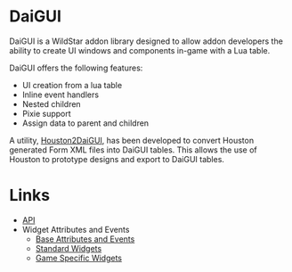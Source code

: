 DaiGUI
======

DaiGUI is a WildStar addon library designed to allow addon developers the ability to create UI windows and components in-game with a Lua table.

DaiGUI offers the following features:
* UI creation from a lua table
* Inline event handlers
* Nested children
* Pixie support
* Assign data to parent and children

A utility, [Houston2DaiGUI](https://github.com/daihenka/Houston2DaiGUI), has been developed to convert Houston generated Form XML files into DaiGUI tables.  This allows the use of Houston to prototype designs and export to DaiGUI tables.

# Links
* [API](wiki/API)
* Widget Attributes and Events
  * [Base Attributes and Events](wiki/Base-Attributes-and-Events)
  * [Standard Widgets](wiki/Standard-Widgets)
  * [Game Specific Widgets](wiki/Game-Specific-Widgets)
